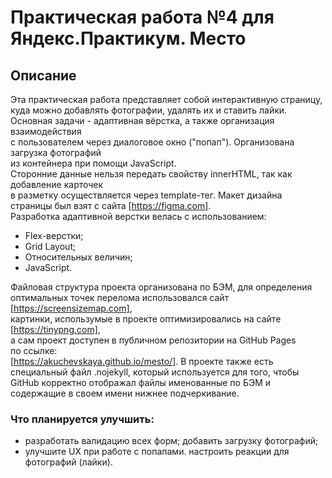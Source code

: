 # Практическая работа №4 для Яндекс.Практикум. Место

## Описание

Эта практическая работа представляет собой интерактивную страницу,  
куда можно добавлять фотографии, удалять их и ставить лайки.    
Основная задачи - адаптивная вёрстка, а также организация взаимодействия  
с пользователем через диалоговое окно ("попап"). Организована загрузка фотографий  
из контейнера при помощи JavaScript.  
Сторонние данные нельзя передать свойству innerHTML, так как добавление карточек  
в разметку осуществляется через template-тег.
Макет дизайна страницы был взят с сайта [https://figma.com].  
Разработка адаптивной верстки велась с использованием:  
 * Flex-верстки;  
 * Grid Layout;
 * Относительных величин;
 * JavaScript.  

 Файловая структура проекта организована по БЭМ, для определения  
оптимальных точек перелома использовался сайт  
[https://screensizemap.com],  
картинки, использумые в проекте оптимизировались на сайте  
[https://tinypng.com],  
а сам проект доступен в публичном репозитории на GitHub Pages  
по ссылке:  
[https://akuchevskaya.github.io/mesto/].
В проекте также есть специальный файл .nojekyll, который используется для того, чтобы GitHub корректно отображал файлы именованные по БЭМ и содержащие в своем имени нижнее подчеркивание.

### Что планируется улучшить:

* разработать валидацию всех форм; добавить загрузку фотографий;
* улучшите UX при работе с попапами. настроить реакции для фотографий (лайки).
